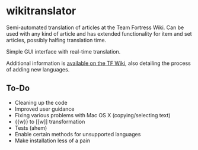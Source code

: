 wikitranslator
==============
Semi-automated translation of articles at the Team Fortress Wiki. Can be used with any kind of article and has extended functionality for item and set articles, possibly halfing translation time.

Simple GUI interface with real-time translation.

Additional information is [available on the TF Wiki](https://wiki.teamfortress.com/wiki/User:TidB/wikitranslator), also detailing the process of adding new languages.



To-Do
-----
- Cleaning up the code
- Improved user guidance
- Fixing various problems with Mac OS X (copying/selecting text)
- {{w}} to [[w]] transformation
- Tests (ahem)
- Enable certain methods for unsupported languages
- Make installation less of a pain
